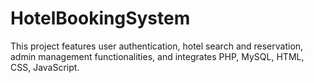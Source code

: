 # HotelBookingSystem
This project features user authentication, hotel search and reservation, admin management functionalities, and integrates PHP, MySQL, HTML, CSS, JavaScript.
